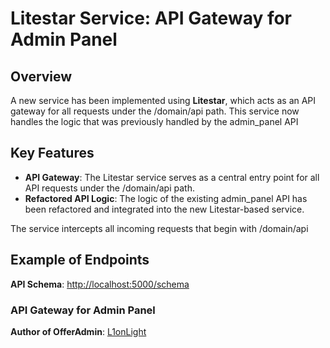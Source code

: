 # Litestar Service: API Gateway for Admin Panel

## Overview

A new service has been implemented using **Litestar**, which acts as an API gateway for all requests under the /domain/api path. This service now handles the logic that was previously handled by the admin_panel API

## Key Features

- **API Gateway**: The Litestar service serves as a central entry point for all API requests under the /domain/api path.
- **Refactored API Logic**: The logic of the existing admin_panel API has been refactored and integrated into the new Litestar-based service.
  
The service intercepts all incoming requests that begin with /domain/api 

## Example of  Endpoints
**API Schema**: [http://localhost:5000/schema](http://localhost:5000/schema)

### API Gateway for Admin Panel  
**Author of OfferAdmin**: [L1onLight](https://github.com/L1onLight) 